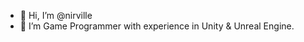 - 👋 Hi, I’m @nirville
- 👀 I’m Game Programmer with experience in Unity & Unreal Engine.

<!---
nirville/nirville is a ✨ special ✨ repository because its `README.md` (this file) appears on your GitHub profile.
You can click the Preview link to take a look at your changes.
--->
